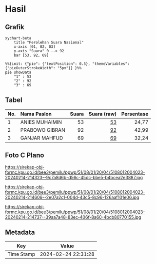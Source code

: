 # Hasil

## Grafik

```mermaid
xychart-beta
    title "Perolehan Suara Nasional"
    x-axis [01, 02, 03]
    y-axis "Suara" 0 --> 92
    bar [53, 92, 69]
```

```mermaid
%%{init: {"pie": {"textPosition": 0.5}, "themeVariables": {"pieOuterStrokeWidth": "5px"}} }%%
pie showData
    "1" : 53
    "2" : 92
    "3" : 69
```

## Tabel

| No. | Nama Paslon    | Suara | Suara (raw) | Persentase |
|:--- |:-------------- | -----:| -----------:| ----------:|
| 1   | ANIES MUHAIMIN | 53    | [53][p-1]   | 24,77      |
| 2   | PRABOWO GIBRAN | 92    | [92][p-2]   | 42,99      |
| 3   | GANJAR MAHFUD  | 69    | [69][p-3]   | 32,24      |


[p-1]: https://github.com/gigit-pemilu/pemilu-2024/blob/main/pilpres/hitung-suara/sub/51-bali/sub/08-buleleng/sub/01-gerokgak/sub/2004-pemuteran/sub/023-tps/sub/paslon-1.txt
[p-2]: https://github.com/gigit-pemilu/pemilu-2024/blob/main/pilpres/hitung-suara/sub/51-bali/sub/08-buleleng/sub/01-gerokgak/sub/2004-pemuteran/sub/023-tps/sub/paslon-2.txt
[p-3]: https://github.com/gigit-pemilu/pemilu-2024/blob/main/pilpres/hitung-suara/sub/51-bali/sub/08-buleleng/sub/01-gerokgak/sub/2004-pemuteran/sub/023-tps/sub/paslon-3.txt

## Foto C Plano

https://sirekap-obj-formc.kpu.go.id/bee3/pemilu/ppwp/51/08/01/20/04/5108012004023-20240214-214323--9c7a8d6b-d56c-45dc-bbe5-b4bcea2e3887.jpg

https://sirekap-obj-formc.kpu.go.id/bee3/pemilu/ppwp/51/08/01/20/04/5108012004023-20240214-214606--2e07a2c1-004d-43c5-8c96-126aaf101e06.jpg

https://sirekap-obj-formc.kpu.go.id/bee3/pemilu/ppwp/51/08/01/20/04/5108012004023-20240214-214737--39aa7a48-83ec-406f-8a60-4bcb80770155.jpg


## Metadata

| Key        | Value               |
| ---------- | ------------------- |
| Time Stamp | 2024-02-24 22:31:28 |



